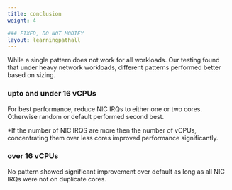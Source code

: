 ```yaml
---
title: conclusion
weight: 4

### FIXED, DO NOT MODIFY
layout: learningpathall
---
```


While a single pattern does not work for all workloads. Our testing found that under heavy network workloads, different patterns performed better based on sizing.

### upto and under 16 vCPUs
For best performance, reduce NIC IRQs to either one or two cores. Otherwise random or default performed second best.

*If the number of NIC IRQS are more then the number of vCPUs, concentrating them over less cores improved performance significantly.

### over 16 vCPUs
No pattern showed significant improvement over default as long as all NIC IRQs were not on duplicate cores.

